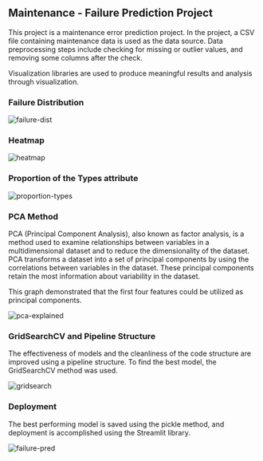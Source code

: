 ## Maintenance - Failure Prediction Project

This project is a maintenance error prediction project. In the project, a CSV file containing maintenance data is used as the data source. Data preprocessing steps include checking for missing or outlier values, and removing some columns after the check.

Visualization libraries are used to produce meaningful results and analysis through visualization. 

### Failure Distribution

![failure-dist](https://github.com/RumeysaHilal/Machine-Learning-Projects/assets/66912242/e3bfcc0f-4e8e-43a5-bebc-737409add407)

### Heatmap

![heatmap](https://github.com/RumeysaHilal/Machine-Learning-Projects/assets/66912242/4f6c36c9-3c4a-40c7-997d-b1d4db2bd3b0)

### Proportion of the Types attribute
![proportion-types](https://github.com/RumeysaHilal/Machine-Learning-Projects/assets/66912242/e8f7e088-e80c-4bcf-80f8-98336b4152d6)


### PCA Method
PCA (Principal Component Analysis), also known as factor analysis, is a method used to examine relationships between variables in a multidimensional dataset and to reduce the dimensionality of the dataset. PCA transforms a dataset into a set of principal components by using the correlations between variables in the dataset. These principal components retain the most information about variability in the dataset.

This graph demonstrated that the first four features could be utilized as principal components.

![pca-explained](https://github.com/RumeysaHilal/Machine-Learning-Projects/assets/66912242/52a2f8dc-d749-4880-a75e-5928d50b276e)

### GridSearchCV and Pipeline Structure
The effectiveness of models and the cleanliness of the code structure are improved using a pipeline structure. To find the best model, the GridSearchCV method was used. 

![gridsearch](https://github.com/RumeysaHilal/Machine-Learning-Projects/assets/66912242/d6a34481-6feb-4e4e-ad68-bc95e2c2de84)

### Deployment
 The best performing model is saved using the pickle method, and deployment is accomplished using the Streamlit library.

![failure-pred](https://github.com/RumeysaHilal/Machine-Learning-Projects/assets/66912242/2f03ad69-8236-42c1-b187-ca9a9e3d22e6)
